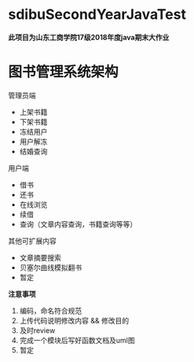 # sdibuSecondYearJavaTest


**此项目为山东工商学院17级2018年度java期末大作业**


# 图书管理系统架构
管理员端
-  上架书籍
-  下架书籍
-  冻结用户
-  用户解冻
-  结婚查询


用户端
-  借书
-  还书
-  在线浏览
-  续借
-  查询（文章内容查询，书籍查询等等）


其他可扩展内容
-  文章摘要搜索
-  贝塞尔曲线模拟翻书
-  暂定


**注意事项**
1. 编码，命名符合规范
2. 上传代码说明修改内容 && 修改目的
3. 及时review
4. 完成一个模块后写好函数文档及uml图
5. 暂定
